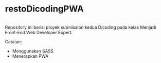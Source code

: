 # restoDicodingPWA
<br /> Repository ini berisi proyek submission kedua Dicoding pada kelas Menjadi Front-End Web Developer Expert.

Catatan: <br />
- Menggunakan SASS <br />
- Menerapkan PWA
 

